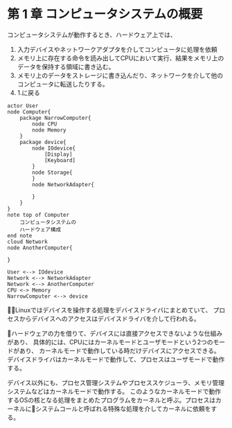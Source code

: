 # 第 1 章 コンピュータシステムの概要

コンピュータシステムが動作するとき、ハードウェア上では、

1. 入力デバイスやネットワークアダプタを介してコンピュータに処理を依頼
2. メモリ上に存在する命令を読み出してCPUにおいて実行、結果をメモリ上のデータを保持する領域に書き込む。
3. メモリ上のデータをストレージに書き込んだり、ネットワークを介して他のコンピュータに転送したりする。
4. 1.に戻る


```puml
actor User
node Computer{
    package NarrowComputer{
        node CPU
        node Memory
    }
    package device{
        node IOdevice{
            [Display]
            [Keyboard]
        }
        node Storage{
        }
        node NetworkAdapter{

        }
    }
}
note top of Computer
    コンピュータシステムの
    ハードウェア構成
end note
cloud Network
node AnotherComputer{

}

User <--> IOdevice
Network <--> NetworkAdapter
Network <--> AnotherComputer
CPU <-> Memory
NarrowComputer <--> device
```

Linuxではデバイスを操作する処理をデバイスドライバにまとめていて、
プロセスからデバイスへのアクセスはデバイスドライバを介して行われる。

ハードウェアの力を借りて、デバイスには直接アクセスできないような仕組みがあり、
具体的には、CPUにはカーネルモードとユーザモードという2つのモードがあり、
カーネルモードで動作している時だけデバイスにアクセスできる。
デバイスドライバはカーネルモードで動作して、プロセスはユーザモードで動作する。

デバイス以外にも、プロセス管理システムやプロセススケジューラ、メモリ管理システムなどはカーネルモードで動作する。
このようなカーネルモードで動作するOSの核となる処理をまとめたプログラムをカーネルと呼ぶ。プロセスはカーネルにシステムコールと呼ばれる特殊な処理を介してカーネルに依頼をする。

